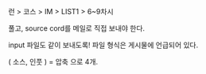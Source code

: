 런 > 코스 > IM > LIST1 > 6~9차시

풀고, source cord를 메일로 직접 보내야 한다.

input 파일도 같이 보내도록! 파일 형식은 게시물에 언급되어 있다.

( 소스, 인풋 ) = 압축 으로 4개.